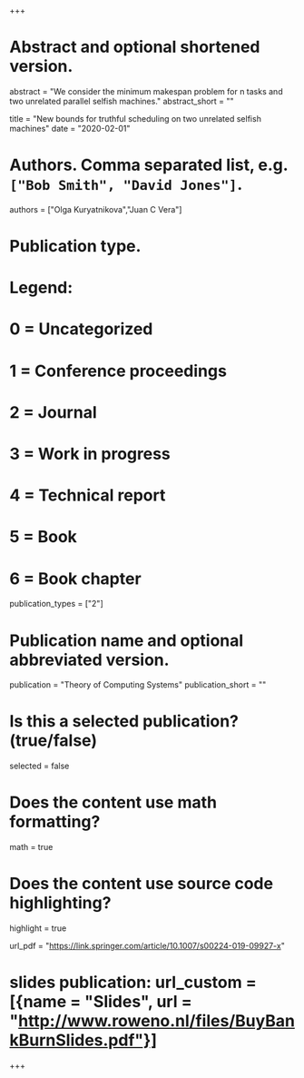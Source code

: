 +++
# Abstract and optional shortened version.
abstract = "We consider the minimum makespan problem for n tasks and two unrelated parallel selfish machines."
abstract_short = ""

title = "New bounds for truthful scheduling on two unrelated selfish machines"
date = "2020-02-01"

# Authors. Comma separated list, e.g. `["Bob Smith", "David Jones"]`.
authors = ["Olga Kuryatnikova","Juan C Vera"]
# Publication type.
# Legend:
# 0 = Uncategorized
# 1 = Conference proceedings
# 2 = Journal
# 3 = Work in progress
# 4 = Technical report
# 5 = Book
# 6 = Book chapter
publication_types = ["2"]

# Publication name and optional abbreviated version.
publication = "Theory of Computing Systems"
publication_short = ""

# Is this a selected publication? (true/false)
selected = false


# Does the content use math formatting?
math = true

# Does the content use source code highlighting?
highlight = true

url_pdf = "https://link.springer.com/article/10.1007/s00224-019-09927-x"

# slides publication: url_custom = [{name = "Slides", url = "http://www.roweno.nl/files/BuyBankBurnSlides.pdf"}]


+++
